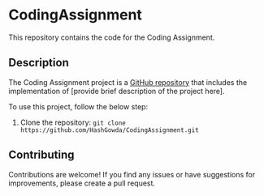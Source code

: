 
# CodingAssignment

This repository contains the code for the Coding Assignment.

## Description

The Coding Assignment project is a [GitHub repository](https://github.com/HashGowda/CodingAssignment.git) that includes the implementation of [provide brief description of the project here].

To use this project, follow the below step:

1. Clone the repository: `git clone https://github.com/HashGowda/CodingAssignment.git`

## Contributing

Contributions are welcome! If you find any issues or have suggestions for improvements, please create a pull request.


